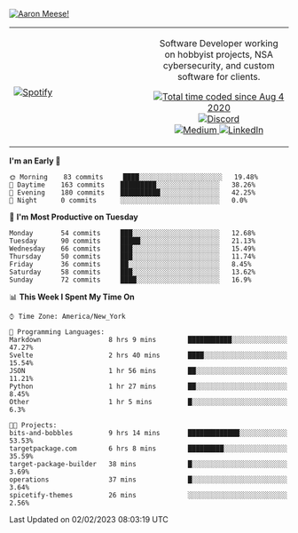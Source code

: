 [![Aaron Meese!](https://user-images.githubusercontent.com/17814535/88975338-a2aabf00-d27f-11ea-963f-8a19608716b4.png)](https://github.com/ajmeese7/readme-ascii "README ASCII")

<!-- Modified from project here: https://github.com/novatorem/novatorem -->
<table width="100%">
  <tr>
  <td width="50%">

&nbsp; <br> [![Spotify](https://ajmeese7.vercel.app/api/spotify)](https://open.spotify.com/user/ajmeese)

  </td>
  <td width="50%">
    <p align="center">
    Software Developer working on hobbyist projects, NSA cybersecurity, and custom software for clients.
    </p>
    <p align="center">
      <a href="https://wakatime.com/@f726891d-3b02-46cd-9b60-e8c59f9e2b14">
        <img src="https://wakatime.com/badge/user/f726891d-3b02-46cd-9b60-e8c59f9e2b14.svg" alt="Total time coded since Aug 4 2020" title="WakaTime" />
      </a>
      <a href="http://link.aaronmeese.com/discord">
        <img src="https://img.shields.io/badge/discord-ajmeese7%234835-369?style=flat-square&logo=discord&logoColor=white&color=purple" alt="Discord" title="Discord">
      </a>
      <br />
      <a href="https://link.aaronmeese.com/medium">
        <img src="https://img.shields.io/badge/medium-ajmeese7-1DB954?style=flat-square&logo=medium&logoColor=white" alt="Medium" title="Medium">
      </a>
      <a href="https://link.aaronmeese.com/linkedin">
        <img src="https://img.shields.io/badge/linkedIn-aaronmeese-1DB954?style=flat-square&logo=linkedin&logoColor=white&color=blue" alt="LinkedIn" title="LinkedIn">
      </a>
    </p>
  </td>

</table>

[//]: <> (The `&nbsp;` is to have Aphelion take up more space)

<!--START_SECTION:waka-->
**I'm an Early 🐤** 

```text
🌞 Morning    83 commits     ████░░░░░░░░░░░░░░░░░░░░░   19.48% 
🌆 Daytime    163 commits    █████████░░░░░░░░░░░░░░░░   38.26% 
🌃 Evening    180 commits    ██████████░░░░░░░░░░░░░░░   42.25% 
🌙 Night      0 commits      ░░░░░░░░░░░░░░░░░░░░░░░░░   0.0%

```
📅 **I'm Most Productive on Tuesday** 

```text
Monday       54 commits     ███░░░░░░░░░░░░░░░░░░░░░░   12.68% 
Tuesday      90 commits     █████░░░░░░░░░░░░░░░░░░░░   21.13% 
Wednesday    66 commits     ███░░░░░░░░░░░░░░░░░░░░░░   15.49% 
Thursday     50 commits     ███░░░░░░░░░░░░░░░░░░░░░░   11.74% 
Friday       36 commits     ██░░░░░░░░░░░░░░░░░░░░░░░   8.45% 
Saturday     58 commits     ███░░░░░░░░░░░░░░░░░░░░░░   13.62% 
Sunday       72 commits     ████░░░░░░░░░░░░░░░░░░░░░   16.9%

```


📊 **This Week I Spent My Time On** 

```text
⌚︎ Time Zone: America/New_York

💬 Programming Languages: 
Markdown                 8 hrs 9 mins        ███████████░░░░░░░░░░░░░░   47.27% 
Svelte                   2 hrs 40 mins       ████░░░░░░░░░░░░░░░░░░░░░   15.54% 
JSON                     1 hr 56 mins        ██░░░░░░░░░░░░░░░░░░░░░░░   11.21% 
Python                   1 hr 27 mins        ██░░░░░░░░░░░░░░░░░░░░░░░   8.45% 
Other                    1 hr 5 mins         █░░░░░░░░░░░░░░░░░░░░░░░░   6.3%

🐱‍💻 Projects: 
bits-and-bobbles         9 hrs 14 mins       █████████████░░░░░░░░░░░░   53.53% 
targetpackage.com        6 hrs 8 mins        █████████░░░░░░░░░░░░░░░░   35.59% 
target-package-builder   38 mins             █░░░░░░░░░░░░░░░░░░░░░░░░   3.69% 
operations               37 mins             █░░░░░░░░░░░░░░░░░░░░░░░░   3.64% 
spicetify-themes         26 mins             ░░░░░░░░░░░░░░░░░░░░░░░░░   2.56%

```


 Last Updated on 02/02/2023 08:03:19 UTC
<!--END_SECTION:waka-->
